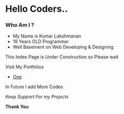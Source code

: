 # Hello Coders..

### Who Am I ?

  * My Name is Kumar Lakshmanan
  * 19 Years OLD Programmer
  * Well Basement on Web Developing & Designing



This Index Page is Under Construction so Please wait

Visit My Portfolios

   * [One](https://kumarlakshmanan.github.io/Portfolio/1/)

In Future I add More Codes

*Keep Support For my Projects*

**Thank You**
